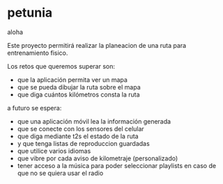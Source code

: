 # petunia
aloha

Este proyecto permitirá realizar la planeacion de una ruta para entrenamiento fisico.

Los retos que queremos superar son:

* que la aplicación permita ver un mapa
* que se pueda dibujar la ruta sobre el mapa
* que diga cuántos kilómetros consta la ruta

a futuro se espera:

* que una aplicación móvil lea la información generada
* que se conecte con los sensores del celular
* que diga mediante t2s el estado de la ruta
* y que tenga listas de reproduccion guardadas
* que utilice varios idiomas
* que vibre por cada aviso de kilometraje (personalizado)
* tener acceso a la música para poder seleccionar playlists en caso de que no se quiera usar el radio
